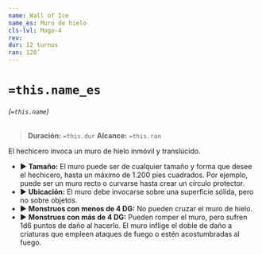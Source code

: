 ```yaml
---
name: Wall of Ice
name_es: Muro de hielo
cls-lvl: Mago-4
rev: 
dur: 12 turnos
ran: 120’
---
```

# `=this.name_es`
###### (`=this.name`)

>**Duración:** `=this.dur`
>**Alcance:** `=this.ran`

El hechicero invoca un muro de hielo inmóvil y translúcido.
- ▶ **Tamaño:** El muro puede ser de cualquier tamaño y forma que desee el hechicero, hasta un máximo de 1.200 pies cuadrados. Por ejemplo, puede ser un muro recto o curvarse hasta crear un círculo protector.
- ▶ **Ubicación:** El muro debe invocarse sobre una superficie sólida, pero no sobre objetos.
- ▶ **Monstruos con menos de 4 DG:** No pueden cruzar el muro de hielo.
- ▶ **Monstruos con más de 4 DG:** Pueden romper el muro, pero sufren 1d6 puntos de daño al hacerlo. El muro inflige el doble de daño a criaturas que empleen ataques de fuego o estén acostumbradas al fuego.